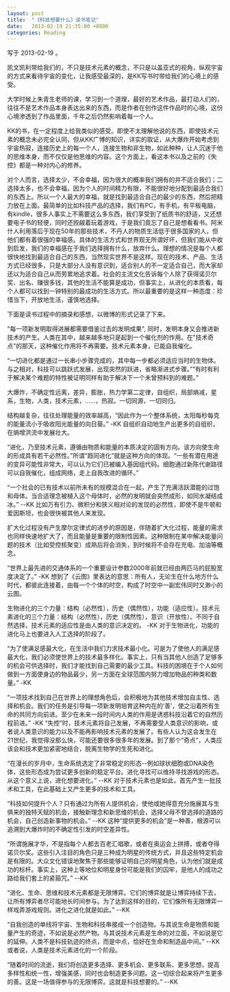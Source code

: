 ```yaml
---
layout: post
title:  "《科技想要什么》读书笔记"
date:   2013-02-19 21:35:00 +0800
categories: Reading
---
```


写于 2013-02-19 。

凯文凯利带给我们的，不只是技术元素的概念，不只是以盖亚式的视角，纵观宇宙的方式来看待宇宙的变化，让我感受最深的，是KK写书时带给我们的心境上的感受。

大学时候上朱青生老师的课，学习到一个道理，最好的艺术作品，最打动人们的，往往不是艺术作品本身表达出来的东西，而是作者在创作这件作品时的心境，这份心境渗透到了作品里面，千年之后仍然影响着每一个人。

KK的书，在一定程度上给我类似的感受。即使不太理解他说的东西，即使技术元素的概念未必完全认同，但从KK广博的知识，详实的取证，从大爆炸开始考虑到宇宙热寂，连接历史上的每一个人，连接生物和非生物，如此种种，让人沉迷于他的思维本身，而不仅仅是他思维的内容。这个方面上，看这本书以及之前的《失控》都是一种对内心的修养。

对个人而言，选择太少，不会幸福，因为很大的概率我们拥有的并不适合我们；二选择太多，也不会幸福，因为个人的时间精力有限，不能很好地分配到最适合我们的东西上。所以一个人最大的幸福，就是找到最适合自己的最少的东西，然后把精力放在上面。最简单的比如科技产品的选择，我们有PC，有手机，有平板电脑，有kindle，很多人事实上不需要这么多东西，我们享受到了纸质书的舒适，又还想要电子书的轻便，同时还觊觎着玩着游戏，于是我们竟忘了自己是想看看书。阿米什人利用落后于现在50年的那些技术，不丹人的物质生活低于很多国家的人，但他们都有着很强的幸福感。具体的生活方式和世界观无所谓好坏，但我们能从中收到启发，我们的幸福感在于我们选择拥有什么，放弃什么。理想的情况是每个人都很快地找到最适合自己的东西，当然现实世界不是这样。现在的技术、产品、生活方式已经很多，只是大部分人没有意识到，适合别人的不一定适合自己，而大家却还以为适合自己从而劳累地追求着。社会的主流文化告诉每个人除了获得诺贝尔奖、出名、赚很多钱，其他的生活不能算是成功，但事实上，从进化的本质看，每个人都可以找到一钟特别的最成功的生活方式。所以最重要的是这样一种态度：珍惜当下，开放地生活，谨慎地选择。

下面是读书过程中的摘录和感想，以微博的形式记录了下来。

"每一项新发明取得进展都需要借鉴过去的发明成果", 同时，发明本身又会推进新技术的产生。人类在其中，越来越多地只是起到一个催化剂的作用。在"技术奇点"的那天，这种催化作用将不再需要。技术元素本身，已能自我催化。

“一切进化都是通过一长串小步骤完成的，其中每一步都必须适应当时的生物体。与之相对，科技可以跳跃式发展，出现突然的跃进，省略渐进式步骤。”“有时有利于解决某个难题的特性被证明同样有助于解决下一个未曾预料到的难题。”

大爆炸，不确定性远离，差异，膨胀，热力学第二定律，自组织，局部熵减，星系，生物，人类，技术元素，……，热寂。一切同源，一切同归。

结构越复杂，往往处理能量的效率越高，“因此作为一个整体系统，太阳每秒每克的能量流小于吸收阳光能量的向日葵。” -KK 自组织自动地生产出更多的自组织，在熵增洪流中发展壮大。

“进化，乃至技术元素，遵循由物质和能量的本质决定的固有方向。该方向使生命的形成具有若干必然性。”所谓“趋同进化”就是这种方向的体现。“一些有潜在用途的变异可能性非常大，可以认为它们已被编入基因组代码。细胞通过新陈代谢路径可以自我催化，组成网络，走上自我改进的循环。”

“一个社会的已有技术以前所未有的规模混合在一起，产生了充满活跃潜能的过饱和母体。当合适理念被植入这个母体时，必然的发明就会突然成形，如同水凝结成冰。” --KK 比如万有引力、微积分和狭义相对论的发现的必然性，即使不是牛顿和爱因斯坦，也会很快被其他人来发现。

扩大化过程没有产生摩尔定律式的进步的原因是，伴随着扩大化过程，能量的需求也同样快速地扩大了，而且能量是重要的限制性因素。这种限制在某中解决能量问题的技术（比如受控核聚变）成熟后将会消失，到时候将不会存在充电、加油等概念。

“世界上最先进的交通体系的一个重要设计参数2000年前就已经由两匹马的屁股宽度决定了。” -KK 想到了《云图》里表达的意思：所有人，无论生在什么地方什么时代，都彼此连接着，由每一个个体的时空，构成了时空中一副宏伟同时又渺小的云图。

生物进化的三个力量：结构（必然性），历史（偶然性），功能（适应性）。技术元素进化的三个力量：结构（必然性），历史（偶然性），意识（开放性）。不同于自然选择，技术元素的适应性是由人类的意识决定的。 -KK 对于生物进化，功能的进化马上也要进入人工选择的阶段了。

“为了使满足感最大化，在生活中我们力求技术最小化。可是为了使他人的满足感最大化，我们必须使世界上的技术最多样化。事实上，只有当其他人创造了足够多的机会可供选择时，我们才能找到自己需要的最少工具。科技的困境在于个人如何做到一方面使身边的物品最少，另一方面在全球范围内努力增加物品的种类和数量。” -KK

“一项技术找到自己在世界上的理想角色后，会积极地为其他技术增加自主性、选择和机会。我们的任务是引导每一项新发明培育这种内在的‘善’，使之沿着所有生命的共同方向前进。至少在未来一段时间内人类的作用是诱惑科技沿着它的自然历程前进。” -KK “失控”时，技术元素将自己发展，不再需要受人类意识的影响，或者说人类意识的能力以及不能再影响技术元素的发展了。有些人认为这会发生在21世纪，我觉得没那么快，可能还要很多很多年的发展。到了那个“奇点”，人类应该会和技术更加紧密地结合，脱离生物学的生死和进化。

“在漫长的岁月中，生命系统选定了非常稳定的形态--例如球状细胞或DNA染色体，这些形态成为尝试更多创新的稳定平台。进化寻找可以维持寻找游戏的形态。从这个意义上说，进化想要进化。” --KK 对于技术元素也是如此，首先产生一批技术和工具，在此基础上又产生更多的技术和工具。

“科技如何提升个人？只有通过为所有人提供机会，使他或她得意充分施展其与生俱来的独特天赋的机会，接触新理念和新思维的机会，选择父母不曾选择的道路的机会，自己创造新事物的机会。” --KK 这种“提供更多的机会”是一种善，根源可以追溯到大爆炸时的不确定性引发的时空差异性。

“所谓施展才华，不是指每个人都去百老汇唱歌，或者在奥运会上拼搏，或者夺得诺贝尔奖。这些引入注目的角色只是三种成为明星的传统方式，并且这些特定机会是有限的。大众文化错误地聚焦于那些能够证明自己的明星角色，认为他们就是成功的标杆。事实上，这种上等地位和明星身份可能是我们的囚牢，是他人的成功之路给我们套上的紧箍咒。” --KK

“进化、生命、思维和技术元素都是无限博弈。它们的博弈就是让博弈持续下去，让所有博弈者尽可能地长时间参与。为了达到这样的目的，它们像所有无限博弈一样戏弄游戏规则。进化之进化就是如此。” --KK

“自我创造的单线将宇宙、生物和科技串接成一个创造物。与其说生命是物质和能量产生的奇迹，不如说是必然产物。与其说技术元素是生命的对立面，不如说是它的延伸。人类不是科技轨迹的终点，而是中点，恰好在生命和制造品中间。” --KK 或者说，人类是技术元素进化的一个阶段。

“随着时间的流逝，我们将创造更多选择、更多机会、更多联系、更多思想，提高多样性和统一性，增强美感，同时也会制造更多问题。这一切综合起来将产生更多的善。这是一场值得参与的无限博弈。这就是科技想要的。” --KK
